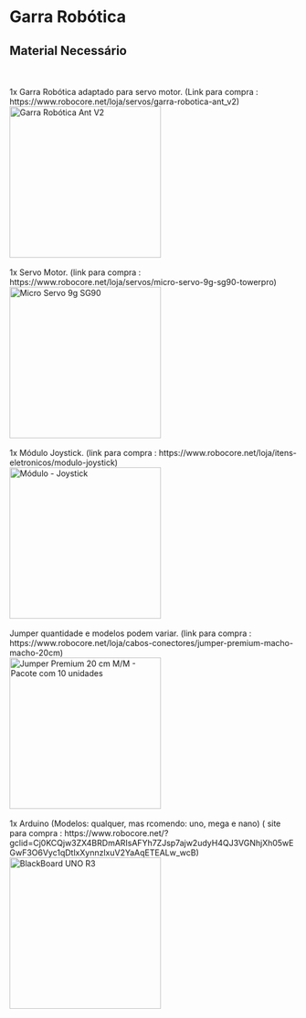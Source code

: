 <h1>Garra Robótica</h1>
<h2>Material Necessário</h2>
<br>

<br>
1x Garra Robótica adaptado para servo motor. (Link para compra : https://www.robocore.net/loja/servos/garra-robotica-ant_v2)
<br>

<img width="265px" height="265px" data-src="https://d229kd5ey79jzj.cloudfront.net/1159/images/1159_1_H.png?20200723164750" alt="Garra Robótica Ant V2" title="Garra Robótica Ant V2" class=" lazyloaded" src="https://d229kd5ey79jzj.cloudfront.net/1159/images/1159_1_H.png?20200723164750">
<br>

<br>
1x Servo Motor. (link para compra : https://www.robocore.net/loja/servos/micro-servo-9g-sg90-towerpro)
<br>

<img width="265px" height="265px" data-src="https://d229kd5ey79jzj.cloudfront.net/788/images/788_1_H.png?20200730105608" alt="Micro Servo 9g SG90" title="Micro Servo 9g SG90" class=" lazyloaded" src="https://d229kd5ey79jzj.cloudfront.net/788/images/788_1_H.png?20200730105608">
<br>

<br>
1x Módulo Joystick. (link para compra : https://www.robocore.net/loja/itens-eletronicos/modulo-joystick)
<br>

<img width="265px" height="265px" data-src="https://d229kd5ey79jzj.cloudfront.net/198/images/198_1_H.png?20200730110852" alt="Módulo - Joystick" title="Módulo - Joystick" class=" lazyloaded" src="https://d229kd5ey79jzj.cloudfront.net/198/images/198_1_H.png?20200730110852">
<br>

<br>
Jumper quantidade e modelos podem variar. (link para compra : https://www.robocore.net/loja/cabos-conectores/jumper-premium-macho-macho-20cm)
<br>

<img width="265px" height="265px" data-src="https://d229kd5ey79jzj.cloudfront.net/147/images/147_1_H.png?20200805160159" alt="Jumper Premium 20 cm M/M - Pacote com 10 unidades" title="Jumper Premium 20 cm M/M - Pacote com 10 unidades" class=" lazyloaded" src="https://d229kd5ey79jzj.cloudfront.net/147/images/147_1_H.png?20200805160159">
<br>

<br>
1x Arduino (Modelos: qualquer, mas rcomendo: uno, mega e nano) ( site para compra : https://www.robocore.net/?gclid=Cj0KCQjw3ZX4BRDmARIsAFYh7ZJsp7ajw2udyH4QJ3VGNhjXh05wEGwF3O6Vyc1qDtlxXynnzlxuV2YaAqETEALw_wcB)
<br>

<img width="265px" height="265px" data-src="https://d229kd5ey79jzj.cloudfront.net/998/images/998_1_H.png?20200731184152" alt="  BlackBoard UNO R3" title="  BlackBoard UNO R3" class=" lazyloaded" src="https://d229kd5ey79jzj.cloudfront.net/998/images/998_1_H.png?20200731184152">
